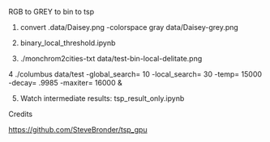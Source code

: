 
RGB to GREY to bin to tsp

1. convert .data/Daisey.png -colorspace gray data/Daisey-grey.png

2. binary_local_threshold.ipynb

3. ./monchrom2cities-txt data/test-bin-local-delitate.png

4 ./columbus data/test -global_search= 10 -local_search= 30 -temp= 15000 -decay= .9985 -maxiter= 16000 &

5. Watch intermediate results: tsp_result_only.ipynb



Credits

https://github.com/SteveBronder/tsp_gpu
